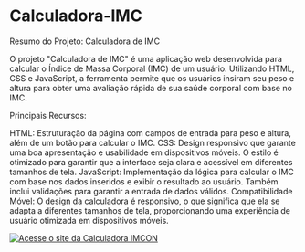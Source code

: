# Calculadora-IMC

Resumo do Projeto: Calculadora de IMC

O projeto "Calculadora de IMC" é uma aplicação web desenvolvida para calcular o Índice de Massa Corporal (IMC) de um usuário. Utilizando HTML, CSS e JavaScript, a ferramenta permite que os usuários insiram seu peso e altura para obter uma avaliação rápida de sua saúde corporal com base no IMC.

Principais Recursos:

HTML: Estruturação da página com campos de entrada para peso e altura, além de um botão para calcular o IMC.
CSS: Design responsivo que garante uma boa apresentação e usabilidade em dispositivos móveis. O estilo é otimizado para garantir que a interface seja clara e acessível em diferentes tamanhos de tela.
JavaScript: Implementação da lógica para calcular o IMC com base nos dados inseridos e exibir o resultado ao usuário. Também inclui validações para garantir a entrada de dados válidos.
Compatibilidade Móvel: O design da calculadora é responsivo, o que significa que ela se adapta a diferentes tamanhos de tela, proporcionando uma experiência de usuário otimizada em dispositivos móveis.


[![Acesse o site da Calculadora IMCON](https://img.shields.io/badge/Visite%20a%20Calculadora%20IMCON-blue?style=for-the-badge)](https://calculadoraimcon.netlify.app)
